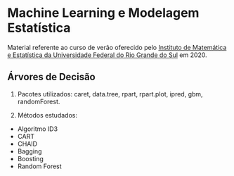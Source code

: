 # Machine Learning e Modelagem Estatística

Material referente ao curso de verão oferecido pelo [Instituto de Matemática e Estatística da Universidade Federal do 
Rio Grande do Sul](https://www.ufrgs.br/ime/departamentos/estatistica/) em 2020.

## Árvores de Decisão

1. Pacotes utilizados: caret, data.tree, rpart, rpart.plot, ipred, gbm, randomForest.

2. Métodos estudados:

  * Algoritmo ID3
  * CART
  * CHAID
  * Bagging
  * Boosting
  * Random Forest
